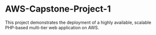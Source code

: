 # AWS-Capstone-Project-1
This project demonstrates the deployment of a highly available, scalable PHP-based multi-tier web application on AWS.
